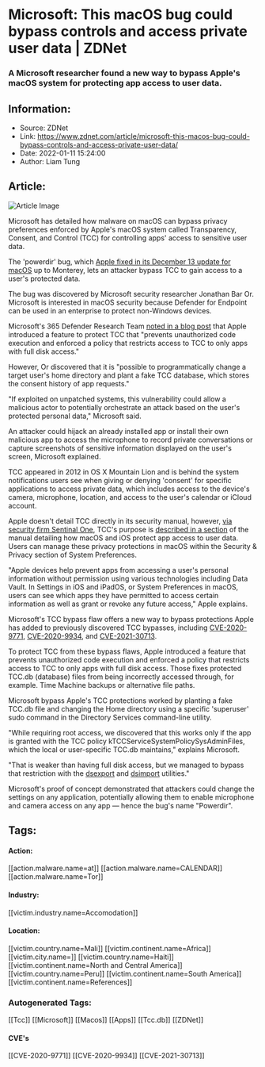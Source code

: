 # Microsoft: This macOS bug could bypass controls and access private user data | ZDNet
### A Microsoft researcher found a new way to bypass Apple's macOS system for protecting app access to user data.

## Information:
+ Source: ZDNet
+ Link: https://www.zdnet.com/article/microsoft-this-macos-bug-could-bypass-controls-and-access-private-user-data/
+ Date: 2022-01-11 15:24:00
+ Author: Liam Tung


## Article:
![Article Image](https://www.zdnet.com/a/img/resize/c3965a5c519ab39c06baf67724d35f4e52a5263f/2021/12/15/b6821fa2-f1a5-4e6d-a839-63172b59646d/shutterstock-1122656969.jpg?width=770&height=578&fit=crop&auto=webp)

Microsoft has detailed how malware on macOS can bypass privacy preferences enforced by Apple's macOS system called Transparency, Consent, and Control (TCC) for controlling apps' access to sensitive user data. 

The 'powerdir' bug, which [Apple fixed in its December 13 update for macOS](https://support.apple.com/en-us/HT212978) up to Monterey, lets an attacker bypass TCC to gain access to a user's protected data. 


The bug was discovered by Microsoft security researcher Jonathan Bar Or. Microsoft is interested in macOS security because Defender for Endpoint can be used in an enterprise to protect non-Windows devices.

Microsoft's 365 Defender Research Team [noted in a blog post](https://www.microsoft.com/security/blog/2022/01/10/new-macos-vulnerability-powerdir-could-lead-to-unauthorized-user-data-access/) that Apple introduced a feature to protect TCC that "prevents unauthorized code execution and enforced a policy that restricts access to TCC to only apps with full disk access."

However, Or discovered that it is "possible to programmatically change a target user's home directory and plant a fake TCC database, which stores the consent history of app requests."

"If exploited on unpatched systems, this vulnerability could allow a malicious actor to potentially orchestrate an attack based on the user's protected personal data," Microsoft said. 

An attacker could hijack an already installed app or install their own malicious app to access the microphone to record private conversations or capture screenshots of sensitive information displayed on the user's screen, Microsoft explained. 






TCC appeared in 2012 in OS X Mountain Lion and is behind the system notifications users see when giving or denying 'consent' for specific applications to access private data, which includes access to the device's camera, microphone, location, and access to the user's calendar or iCloud account. 

Apple doesn't detail TCC directly in its security manual, however, [via security firm Sentinal One](https://www.sentinelone.com/labs/bypassing-macos-tcc-user-privacy-protections-by-accident-and-design/), TCC's purpose is [described in a section](https://manuals.info.apple.com/MANUALS/1000/MA1902/en_US/apple-platform-security-guide.pdf) of the manual detailing how macOS and iOS protect app access to user data. Users can manage these privacy protections in macOS within the Security & Privacy section of System Preferences.

"Apple devices help prevent apps from accessing a user's personal information without permission using various technologies including Data Vault. In Settings in iOS and iPadOS, or System Preferences in macOS, users can see which apps they have permitted to access certain information as well as grant or revoke any future access," Apple explains. 

Microsoft's TCC bypass flaw offers a new way to bypass protections Apple has added to previously discovered TCC bypasses, including [CVE-2020-9771](https://cve.mitre.org/cgi-bin/cvename.cgi?name=CVE-2020-9771), [CVE-2020-9934](https://cve.mitre.org/cgi-bin/cvename.cgi?name=CVE-2020-9934), and [CVE-2021-30713](https://cve.mitre.org/cgi-bin/cvename.cgi?name=CVE-2021-30713). 

To protect TCC from these bypass flaws, Apple introduced a feature that prevents unauthorized code execution and enforced a policy that restricts access to TCC to only apps with full disk access. Those fixes protected TCC.db (database) files from being incorrectly accessed through, for example. Time Machine backups or alternative file paths.  

Microsoft bypass Apple's TCC protections worked by planting a fake TCC.db file and changing the Home directory using a specific 'superuser' sudo command in the Directory Services command-line utility.

"While requiring root access, we discovered that this works only if the app is granted with the TCC policy kTCCServiceSystemPolicySysAdminFiles, which the local or user-specific TCC.db maintains," explains Microsoft.  

"That is weaker than having full disk access, but we managed to bypass that restriction with the [dsexport](https://www.unix.com/man-page/osx/1/dsexport/) and [dsimport](https://www.unix.com/man-page/osx/1/dsimport/) utilities."

Microsoft's proof of concept demonstrated that attackers could change the settings on any application, potentially allowing them to enable microphone and camera access on any app — hence the bug's name "Powerdir". 





## Tags:

#### Action:
[[action.malware.name=at]] [[action.malware.name=CALENDAR]] [[action.malware.name=Tor]]

#### Industry:
[[victim.industry.name=Accomodation]]

#### Location:
[[victim.country.name=Mali]] [[victim.continent.name=Africa]] [[victim.city.name=]] [[victim.country.name=Haiti]] [[victim.continent.name=North and Central America]] [[victim.country.name=Peru]] [[victim.continent.name=South America]] [[victim.continent.name=References]]

### Autogenerated Tags:
[[Tcc]] [[Microsoft]] [[Macos]] [[Apps]] [[Tcc.db]] [[ZDNet]]
#### CVE's
[[CVE-2020-9771]] [[CVE-2020-9934]] [[CVE-2021-30713]]

